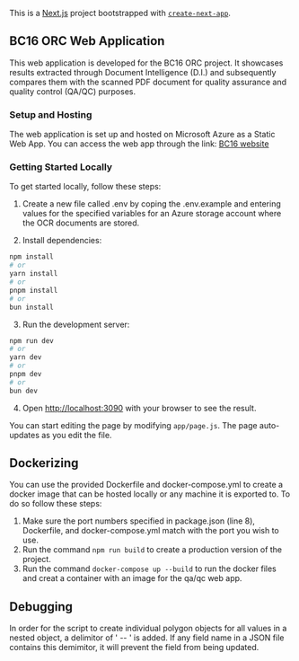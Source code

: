 This is a [Next.js](https://nextjs.org/) project bootstrapped with [`create-next-app`](https://github.com/vercel/next.js/tree/canary/packages/create-next-app).

## BC16 ORC Web Application

This web application is developed for the BC16 ORC project. It showcases results extracted through Document Intelligence (D.I.) and subsequently compares them with the scanned PDF document for quality assurance and quality control (QA/QC) purposes.

### Setup and Hosting

The web application is set up and hosted on Microsoft Azure as a Static Web App. You can access the web app through the link: [BC16 website](https://waayback.exp.science.cloud-nuage.canada.ca/)

### Getting Started Locally

To get started locally, follow these steps:

1. Create a new file called .env by coping the .env.example and entering values for the specified variables for an Azure storage account where the OCR documents are stored.

2. Install dependencies:
 
```bash
npm install
# or
yarn install
# or
pnpm install
# or
bun install
```

3. Run the development server:

```bash
npm run dev
# or
yarn dev
# or
pnpm dev
# or
bun dev
```

4. Open [http://localhost:3090](http://localhost:3090) with your browser to see the result.

You can start editing the page by modifying `app/page.js`. The page auto-updates as you edit the file.

## Dockerizing
You can use the provided Dockerfile and docker-compose.yml to create a docker image that can be hosted locally or any machine it is exported to. To do so follow these steps:
1. Make sure the port numbers specified in package.json (line 8), Dockerfile, and docker-compose.yml match with the port you wish to use.
2. Run the command `npm run build` to create a production version of the project.
3. Run the command `docker-compose up --build` to run the docker files and creat a container with an image for the qa/qc web app.

## Debugging
In order for the script to create individual polygon objects for all values in a nested object, a delimitor of ' -- ' is added. If any field name in a JSON file contains this demimitor, it will prevent the field from being updated.


